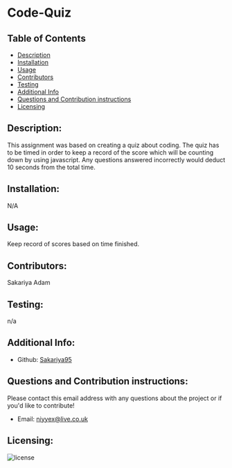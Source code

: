 # Code-Quiz
## Table of Contents

- [Description](#description)
- [Installation](#installation)
- [Usage](#usage)
- [Contributors](#contributors)
- [Testing](#testing)
- [Additional Info](#additional-info)
- [Questions and Contribution instructions](#questions-and-contribution-instructions)
- [Licensing](#licensing)

## Description:

This assignment was based on creating a quiz about coding. The quiz has to be timed in order to keep a record of the score which will be counting down by using javascript. Any questions answered incorrectly would deduct 10 seconds from the total time.

## Installation:

N/A

## Usage:

Keep record of scores based on time finished.

## Contributors:

Sakariya Adam

## Testing:

n/a

## Additional Info:

- Github: [Sakariya95](https://github.com/Sakariya95)

## Questions and Contribution instructions:

Please contact this email address with any questions about the project or if you'd like to contribute!

- Email: niyyex@live.co.uk

## Licensing:

![license](https://img.shields.io/badge/license-MIT-blue)
